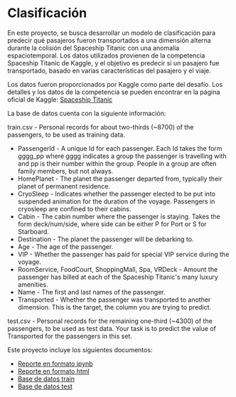 # Clasificación
En este proyecto, se busca desarrollar un modelo de clasificación para predecir qué pasajeros fueron transportados a una dimensión alterna durante la colisión del Spaceship Titanic con una anomalía espaciotemporal. Los datos utilizados provienen de la competencia Spaceship Titanic de Kaggle, y el objetivo es predecir si un pasajero fue transportado, basado en varias características del pasajero y el viaje.

Los datos fueron proporcionados por Kaggle como parte del desafío. Los detalles y los datos de la competencia se pueden encontrar en la página oficial de Kaggle: [Spaceship Titanic](https://www.kaggle.com/competitions/spaceship-titanic/overview)

La base de datos cuenta con la siguiente información:

train.csv - Personal records for about two-thirds (~8700) of the passengers, to be used as training data.
* PassengerId - A unique Id for each passenger. Each Id takes the form gggg_pp where gggg indicates a group the passenger is travelling with and pp is their number within the group. People in a group are often family members, but not always.
* HomePlanet - The planet the passenger departed from, typically their planet of permanent residence.
* CryoSleep - Indicates whether the passenger elected to be put into suspended animation for the duration of the voyage. Passengers in cryosleep are confined to their cabins.
* Cabin - The cabin number where the passenger is staying. Takes the form deck/num/side, where side can be either P for Port or S for Starboard.
* Destination - The planet the passenger will be debarking to.
* Age - The age of the passenger.
* VIP - Whether the passenger has paid for special VIP service during the voyage.
* RoomService, FoodCourt, ShoppingMall, Spa, VRDeck - Amount the passenger has billed at each of the Spaceship Titanic's many luxury amenities.
* Name - The first and last names of the passenger.
* Transported - Whether the passenger was transported to another dimension. This is the target, the column you are trying to predict.
  
test.csv - Personal records for the remaining one-third (~4300) of the passengers, to be used as test data. Your task is to predict the value of Transported for the passengers in this set.

Este proyecto incluye los siguientes documentos:
- [Reporte en formato ipynb](./PP2.ipynb)
- [Reporte en formato html](./PP2.html)
- [Base de datos train](./train.csv)
- [Base de datos test](./test.csv)
